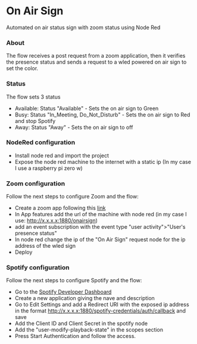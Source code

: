 On Air Sign
===========

Automated on air status sign with zoom status using Node Red

### About

The flow receives a post request from a zoom application, then it verifies the presence status and sends a request to a wled powered on air sign to set the color.

### Status

The flow sets 3 status

* Available: Status "Available" - Sets the on air sign to Green
* Busy: Status "In_Meeting, Do_Not_Disturb" - Sets the on air sign to Red and stop Spotify
* Away: Status "Away" - Sets the on air sign to off

### NodeRed configuration

* Install node red and import the project
* Expose the node red machine to the internet with a static ip (In my case I use a raspberry pi zero w)

### Zoom configuration

Follow the next steps to configure Zoom and the flow:
* Create a zoom app following this [link](https://marketplace.zoom.us/docs/guides/build/jwt-app)
* In App features add the url of the machine with node red (in my case I use: http://x.x.x.x:1880/onairsign)
* add an event subscription with the event type "user activity">"User's presence status"
* In node red change the ip of the "On Air Sign" request node for the ip address of the wled sign
* Deploy

### Spotify configuration

Follow the next steps to configure Spotify and the flow:
* Go to the [Spotify Developer Dashboard](https://developer.spotify.com/dashboard/applications)
* Create a new application giving the nave and description
* Go to Edit Settings and add a Redirect URI with the exposed ip address in the format http://x.x.x.x:1880/spotify-credentials/auth/callback and save
* Add the Client ID and Client Secret in the spotify node
* Add the "user-modify-playback-state" in the scopes section
* Press Start Authentication and follow the access.
